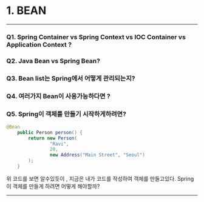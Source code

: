 # 1. BEAN

----------
### Q1. Spring Container vs Spring Context vs IOC Container vs Application Context ?


### Q2. Java Bean vs Spring Bean?

### Q3. Bean list는 Spring에서 어떻게 관리되는지?

### Q4. 여러가지 Bean이 사용가능하다면 ?

### Q5. Spring이 객체를 만들기 시작하게하려면?

~~~java
@Bean
    public Person person() {
        return new Person(
                "Ravi",
                20,
                new Address("Main Street", "Seoul")
        );
    }
~~~

위 코드를 보면 알수있듯이 , 지금은 내가 코드를 작성하여 객체를 만들고있다.
Spring이 객체를 만들게 하려면 어떻게 해야할까?

---------

